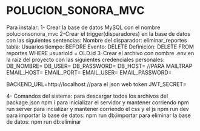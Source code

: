 # POLUCION_SONORA_MVC
Para instalar:
1- Crear la base de datos MySQL con el nombre polucionsonora_mvc
2-Crear el trigger(disparadores) en la base de datos con las siguientes sentencias:
Nombre del disparador: eliminar_reportes
tabla: Usuarios
tiempo: BEFORE
Evento: DELETE
Definición: DELETE FROM reportes WHERE usuarioId = OLD.id
3-Crear el archivo con nombre .env en la raíz del proyecto con las siguientes credenciales personales:
DB_NOMBRE=
DB_USER=
DB_PASSWORD=
DB_HOST=
//PARA MAILTRAP
EMAIL_HOST=
EMAIL_PORT=
EMAIL_USER=
EMAIL_PASSWORD=

BACKEND_URL=http://localhost
//para el json web token
JWT_SECRET= 

4- Comandos del sistema:
para descargar todos los archivos del package.json
npm i
para inicializar el servidor y mantener corriendo
npm run server
para incializar y mantener corriendo el css y el js
npm run dev
para importar la base de datos:
npm run db:importar
para eliminar la base de datos:
npm run db:eliminar